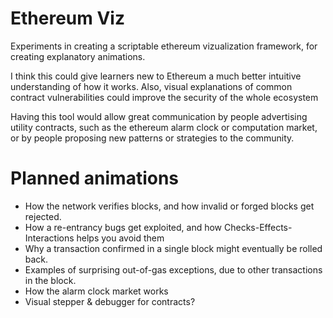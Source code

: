 # Ethereum Viz

Experiments in creating a scriptable ethereum vizualization framework,
for creating explanatory animations.

I think this could give learners new to Ethereum a much better intuitive
understanding of how it works. Also, visual explanations of common
contract vulnerabilities could improve the security of the whole
ecosystem

Having this tool would allow great communication by people advertising
utility contracts, such as the ethereum alarm clock or computation
market, or by people proposing new patterns or strategies to the
community.


# Planned animations
- How the network verifies blocks, and how invalid or forged blocks get
  rejected.
- How a re-entrancy bugs get exploited, and how
  Checks-Effects-Interactions helps you avoid them
- Why a transaction confirmed in a single block might eventually be
  rolled back.
- Examples of surprising out-of-gas exceptions, due to other
  transactions in the block.
- How the alarm clock market works
- Visual stepper & debugger for contracts?
